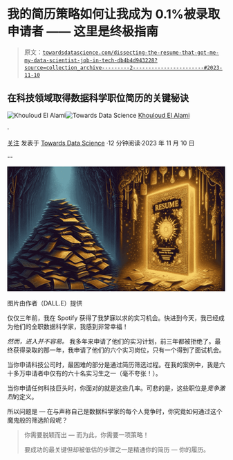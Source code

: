 # 我的简历策略如何让我成为 0.1%被录取申请者 —— 这里是终极指南

> 原文：[`towardsdatascience.com/dissecting-the-resume-that-got-me-my-data-scientist-job-in-tech-db4b4d943228?source=collection_archive---------2-----------------------#2023-11-10`](https://towardsdatascience.com/dissecting-the-resume-that-got-me-my-data-scientist-job-in-tech-db4b4d943228?source=collection_archive---------2-----------------------#2023-11-10)

## 在科技领域取得数据科学职位简历的关键秘诀

[](https://medium.com/@elalamik?source=post_page-----db4b4d943228--------------------------------)![Khouloud El Alami](https://medium.com/@elalamik?source=post_page-----db4b4d943228--------------------------------)[](https://towardsdatascience.com/?source=post_page-----db4b4d943228--------------------------------)![Towards Data Science](https://towardsdatascience.com/?source=post_page-----db4b4d943228--------------------------------) [Khouloud El Alami](https://medium.com/@elalamik?source=post_page-----db4b4d943228--------------------------------)

·

[关注](https://medium.com/m/signin?actionUrl=https%3A%2F%2Fmedium.com%2F_%2Fsubscribe%2Fuser%2F9c6a36490614&operation=register&redirect=https%3A%2F%2Ftowardsdatascience.com%2Fdissecting-the-resume-that-got-me-my-data-scientist-job-in-tech-db4b4d943228&user=Khouloud+El+Alami&userId=9c6a36490614&source=post_page-9c6a36490614----db4b4d943228---------------------post_header-----------) 发表于 [Towards Data Science](https://towardsdatascience.com/?source=post_page-----db4b4d943228--------------------------------) ·12 分钟阅读·2023 年 11 月 10 日[](https://medium.com/m/signin?actionUrl=https%3A%2F%2Fmedium.com%2F_%2Fvote%2Ftowards-data-science%2Fdb4b4d943228&operation=register&redirect=https%3A%2F%2Ftowardsdatascience.com%2Fdissecting-the-resume-that-got-me-my-data-scientist-job-in-tech-db4b4d943228&user=Khouloud+El+Alami&userId=9c6a36490614&source=-----db4b4d943228---------------------clap_footer-----------)

--

[](https://medium.com/m/signin?actionUrl=https%3A%2F%2Fmedium.com%2F_%2Fbookmark%2Fp%2Fdb4b4d943228&operation=register&redirect=https%3A%2F%2Ftowardsdatascience.com%2Fdissecting-the-resume-that-got-me-my-data-scientist-job-in-tech-db4b4d943228&source=-----db4b4d943228---------------------bookmark_footer-----------)![](img/db85aa0f81aea6922d3f72c984cbad81.png)

图片由作者（DALL.E）提供

仅仅三年前，我在 Spotify 获得了我梦寐以求的实习机会。快进到今天，我已经成为他们的全职数据科学家，我感到非常幸福！

*然而，进入并不容易。* 我多年来申请了他们的实习计划，前三年都被拒绝了。最终获得录取的那一年，我申请了他们的六个实习岗位，只有一个得到了面试机会。

当你申请科技公司时，最困难的部分是通过简历筛选过程。在我的案例中，我是六十多万申请者中仅有的六十名实习生之一（毫不夸张！）。

当你申请任何科技巨头时，你面对的就是这些几率。可悲的是，这些职位是*竞争激烈*的定义。

所以问题是 — 在与声称自己是数据科学家的每个人竞争时，你究竟如何通过这个魔鬼般的筛选阶段呢？

> 你需要脱颖而出 — 而为此，你需要一项策略！
> 
> 要成功的最关键但却被低估的步骤之一是精通你的简历 — 你的履历。
